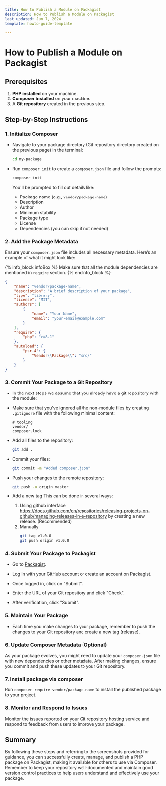 ```yaml
---
title: How to Publish a Module on Packagist
description: How to Publish a Module on Packagist
last_updated: Jun 7, 2024
template: howto-guide-template

---
```


# How to Publish a Module on Packagist

## Prerequisites
1. **PHP installed** on your machine.
2. **Composer installed** on your machine.
3. A **Git repository** created in the previous step.

## Step-by-Step Instructions

### 1. Initialize Composer
- Navigate to your package directory (Git repository directory created on the previous page) in the terminal:
  ```bash
  cd my-package
  ```

- Run `composer init` to create a `composer.json` file and follow the prompts:
  ```bash
  composer init
  ```
  You'll be prompted to fill out details like:
    - Package name (e.g., `vendor/package-name`)
    - Description
    - Author
    - Minimum stability
    - Package type
    - License
    - Dependencies (you can skip if not needed)

### 2. Add the Package Metadata
Ensure your `composer.json` file includes all necessary metadata. Here’s an example of what it might look like:

{% info_block infoBox %}
   Make sure that all the module dependencies are mentioned in `require` section.
{% endinfo_block %}

```json
{
    "name": "vendor/package-name",
    "description": "A brief description of your package",
    "type": "library",
    "license": "MIT",
    "authors": [
        {
            "name": "Your Name",
            "email": "your-email@example.com"
        }
    ],
    "require": {
        "php": ">=8.1"
    },
    "autoload": {
        "psr-4": {
            "Vendor\\Package\\": "src/"
        }
    }
}
```

### 3. Commit Your Package to a Git Repository
- In the next steps we assume that you already have a git repository with the module:

- Make sure that you've ignored all the non-module files by creating `.gitignore` file with the following minimal content:

  ```text
  # tooling
  vendor/
  composer.lock
  ```

- Add all files to the repository:
  ```bash
  git add .
  ```

- Commit your files:
  ```bash
  git commit -m "Added composer.json"
  ```

- Push your changes to the remote repository:
  ```bash
  git push -u origin master
  ```

- Add a new tag
  This can be done in several ways:
  1. Using github interface https://docs.github.com/en/repositories/releasing-projects-on-github/managing-releases-in-a-repository by creating a new release. (Recommended)
  2. Manually
      ```bash
      git tag v1.0.0
      git push origin v1.0.0
      ```

### 4. Submit Your Package to Packagist
- Go to [Packagist](https://packagist.org/).
- Log in with your GitHub account or create an account on Packagist.

- Once logged in, click on "Submit".

- Enter the URL of your Git repository and click "Check".

- After verification, click "Submit".

### 5. Maintain Your Package
- Each time you make changes to your package, remember to push the changes to your Git repository and create a new tag (release).

### 6. Update Composer Metadata (Optional)
As your package evolves, you might need to update your `composer.json` file with new dependencies or other metadata. After making changes, ensure you commit and push these updates to your Git repository.

### 7. Install package via composer
Run `composer require vendor/package-name` to install the published package to your project.

### 8. Monitor and Respond to Issues
Monitor the issues reported on your Git repository hosting service and respond to feedback from users to improve your package.

## Summary
By following these steps and referring to the screenshots provided for guidance, you can successfully create, manage, and publish a PHP package on Packagist, making it available for others to use via Composer. Remember to keep your repository well-documented and maintain good version control practices to help users understand and effectively use your package.
